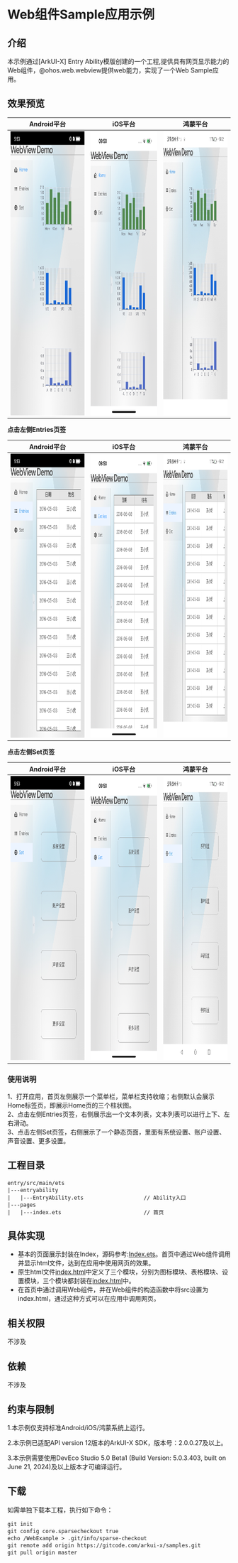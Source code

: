 # Web组件Sample应用示例
## 介绍
本示例通过[ArkUI-X] Entry Ability模版创建的一个工程,提供具有网页显示能力的Web组件，@ohos.web.webview提供web能力，实现了一个Web Sample应用。

## 效果预览

|Android平台|iOS平台|鸿蒙平台|
|--------------------------------|--------------------------------|--------------------------------|
|<img src=screenshots/devices/android_main.png width=300 height=640 />|<img src=screenshots/devices/ios_main.png width=300 height=640 />|<img src=screenshots/devices/OH_main.png width=300 height=640 />|

**点击左侧Entries页签**

|Android平台|iOS平台|鸿蒙平台|
|--------------------------------|--------------------------------|--------------------------------|
|<img src=screenshots/devices/android_Entries.png width=300 height=640 />|<img src=screenshots/devices/ios_Entries.png width=300 height=640 />|<img src=screenshots/devices/OH_Entries.png width=300 height=640 />|

**点击左侧Set页签**

|Android平台|iOS平台|鸿蒙平台|
|--------------------------------|--------------------------------|--------------------------------|
|<img src=screenshots/devices/android_Set.png width=300 height=640 />|<img src=screenshots/devices/ios_Set.png width=300 height=640 />|<img src=screenshots/devices/OH_Set.png width=300 height=640 />|

### 使用说明

1、打开应用，首页左侧展示一个菜单栏，菜单栏支持收缩；右侧默认会展示Home标签页，即展示Home页的三个柱状图。<br>
2、点击左侧Entries页签，右侧展示出一个文本列表，文本列表可以进行上下、左右滑动。<br>
3、点击左侧Set页签，右侧展示了一个静态页面，里面有系统设置、账户设置、声音设置、更多设置。<br>

## 工程目录
```
entry/src/main/ets
|---entryability
|   |---EntryAbility.ets                   // Ability入口
|---pages
|   |---index.ets                          // 首页
```

## 具体实现

* 基本的页面展示封装在Index，源码参考:[Index.ets](entry/src/main/ets/pages/Index.ets)。首页中通过Web组件调用并显示html文件，达到在应用中使用网页的效果。
* 原生html文件[index.html](entry/src/main/resources/rawfile/index.html)中定义了三个模块，分别为图标模块、表格模块、设置模块，三个模块都封装在[index.html](entry/src/main/resources/rawfile/index.html)中。
* 在首页中通过调用Web组件，并在Web组件的构造函数中将src设置为index.html，通过这种方式可以在应用中调用网页。

## 相关权限

不涉及


## 依赖

不涉及


## 约束与限制

1.本示例仅支持标准Android/iOS/鸿蒙系统上运行。

2.本示例已适配API version 12版本的ArkUI-X SDK，版本号：2.0.0.27及以上。

3.本示例需要使用DevEco Studio 5.0 Beta1 (Build Version: 5.0.3.403, built on June 21, 2024)及以上版本才可编译运行。



## 下载

如需单独下载本工程，执行如下命令：

```
git init
git config core.sparsecheckout true
echo /WebExample > .git/info/sparse-checkout
git remote add origin https://gitcode.com/arkui-x/samples.git
git pull origin master
```

